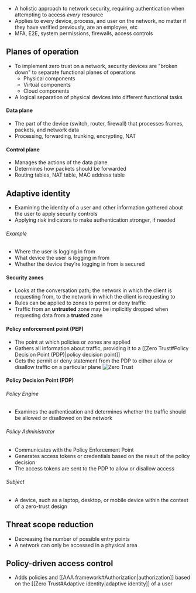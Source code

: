 - A holistic approach to network security, requiring authentication when attempting to access _every_ resource
- Applies to every device, process, and user on the network, no matter if they have verified previously, are an employee, etc
- MFA, E2E, system permissions, firewalls, access controls
## Planes of operation
- To implement zero trust on a network, security devices are "broken down" to separate functional planes of operations
	- Physical components
	- Virtual components
	- Cloud components
- A logical separation of physical devices into different functional tasks
#### Data plane
- The part of the device (switch, router, firewall) that processes frames, packets, and network data
- Processing, forwarding, trunking, encrypting, NAT
#### Control plane
- Manages the actions of the data plane
- Determines how packets should be forwarded
- Routing tables, NAT table, MAC address table
## Adaptive identity
- Examining the identity of a user and other information gathered about the user to apply security controls
- Applying risk indicators to make authentication stronger, if needed
###### Example
- Where the user is logging in from
- What device the user is logging in from
- Whether the device they're logging in from is secured
#### Security zones
- Looks at the conversation path; the network in which the client is requesting from, to the network in which the client is requesting to
- Rules can be applied to zones to permit or deny traffic
- Traffic from an **untrusted** zone may be implicitly dropped when requesting data from a **trusted** zone
#### Policy enforcement point (PEP)
- The point at which policies or zones are applied
- Gathers all information about traffic, providing it to a [[Zero Trust#Policy Decision Point (PDP)|policy decision point]]
- Gets the permit or deny statement from the PDP to either allow or disallow traffic on a particular plane
![Zero Trust](https://external-content.duckduckgo.com/iu/?u=https%3A%2F%2Fwww.forumsys.com%2Fwp-content%2Fuploads%2F2022%2F01%2FNIST-SP-800-207-Fig1.png&f=1&nofb=1&ipt=62683bbd443c86334156e01f2306a1187b0cefc8e83cf51dce8f0edf3eec35fa&ipo=images)
#### Policy Decision Point (PDP)
###### Policy Engine
- Examines the authentication and determines whether the traffic should be allowed or disallowed on the network
###### Policy Administrator
- Communicates with the Policy Enforcement Point
- Generates access tokens or credentials based on the result of the policy decision
- The access tokens are sent to the PDP to allow or disallow access
###### Subject
- A device, such as a laptop, desktop, or mobile device within the context of a zero-trust design
## Threat scope reduction
- Decreasing the number of possible entry points
- A network can only be accessed in a physical area
## Policy-driven access control
- Adds policies and [[AAA framework#Authorization|authorization]] based on the [[Zero Trust#Adaptive identity|adaptive identity]] of a user
